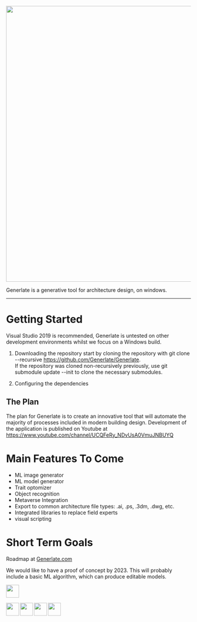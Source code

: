 <p align="center">
  <img width="750" src="https://user-images.githubusercontent.com/85384584/139526804-b61ba67e-7da9-4f75-b087-930b4730d1ef.png">
</p>  





 
Generlate is a generative tool for architecture design, on windows.  

---
# Getting Started  
Visual Studio 2019 is recommended, Generlate is untested on other development environments whilst we focus on a Windows build.
1. Downloading the repository
start by cloning the repository with git clone --recursive https://github.com/Generlate/Generlate.  
If the repository was cloned non-recursively previously, use git submodule update --init to clone the necessary submodules.

2. Configuring the dependencies

## The Plan  
The plan for Generlate is to create an innovative tool that will automate the majority of processes included in modern building design. Development of the application is published on Youtube at https://www.youtube.com/channel/UCQFeRy_NDvUsA0VmuJNBUYQ

# Main Features To Come  
* ML image generator
* ML model generator
* Trait optomizer
* Object recognition
* Metaverse Integration
* Export to common architecture file types: .ai, .ps, .3dm, .dwg, etc.
* Integrated libraries to replace field experts
* visual scripting

# Short Term Goals  
Roadmap at [Generlate.com](generlate.com)  

We would like to have a proof of concept by 2023. This will probably include a basic ML algorithm, which can produce editable models.

<a href="https://www.twitch.tv/generlate"><img src="https://user-images.githubusercontent.com/85384584/139521920-83bc4742-2277-46da-9fb3-74cfad1b07b2.png" height="35"/></a>

<a href="https://discord.gg/7ptePN8QAe"><img align="left" src="https://user-images.githubusercontent.com/85384584/139521921-3c0f51b5-ba46-424e-b8b0-b9b4367bce4d.png" height="35"/></a>
<a href="https://www.youtube.com/channel/UCQFeRy_NDvUsA0VmuJNBUYQ"><img align="left" src="https://user-images.githubusercontent.com/85384584/139521953-3d7231f5-b53d-497f-b221-1e4d7613df39.png" height="35"/></a>
<a href="https://www.instagram.com/generlate3d/"><img height="35" align="left" src="https://user-images.githubusercontent.com/85384584/139521957-055bc508-2a68-4a60-9fbf-b1dcb231eced.png"/></a>
<a href="https://twitter.com/Generlate"><img align="left" height="35" src="https://user-images.githubusercontent.com/85384584/139521960-7601fd7a-1d83-4f80-9590-d91a31d36e29.png"/></a>




